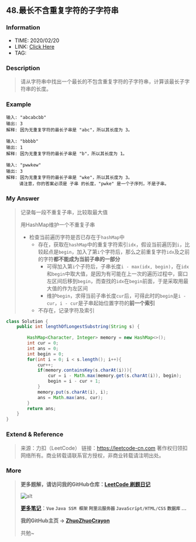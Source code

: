 ## 48.最长不含重复字符的子字符串

### Information

* TIME: 2020/02/20
* LINK: [Click Here](https://leetcode-cn.com/problems/zui-chang-bu-han-zhong-fu-zi-fu-de-zi-zi-fu-chuan-lcof/)
* TAG: 

### Description

> 请从字符串中找出一个最长的不包含重复字符的子字符串，计算该最长子字符串的长度。

### Example

```text
输入: "abcabcbb"
输出: 3 
解释: 因为无重复字符的最长子串是 "abc"，所以其长度为 3。

输入: "bbbbb"
输出: 1
解释: 因为无重复字符的最长子串是 "b"，所以其长度为 1。

输入: "pwwkew"
输出: 3
解释: 因为无重复字符的最长子串是 "wke"，所以其长度为 3。
     请注意，你的答案必须是 子串 的长度，"pwke" 是一个子序列，不是子串。
```

### My Answer

> 记录每一段不重复子串，比较取最大值
>
> 用HashMap维护一个不重复子串
>
> * 检查当前遍历字符是否已存在于`hashMap`中
>   * 存在，获取在`hashMap`中的重复字符索引`idx`，假设当前遍历到`i`，比较起点是`begin`，加入了第`i`个字符后，那么之前重复字符`idx`及之前的字符**都不能成为当前子串的一部分**
>     * 可得加入第`i`个子符后，子串长度`i - max(idx, begin)`，在`idx`和`begin`中取大值，是因为有可能在上一次的遍历过程中，窗口左区间后移到`begin`，而查找的`idx`在`begin`前面，于是采取用最大值的作为左区间
>     * 维护`begin`，求得当前子串长度`cur`后，可得此时的`begin`是`i - cur`，`i - cur`是子串起始位置字符的**前一个索引**
>   * 不存在，记录字符及索引

```java
class Solution {
    public int lengthOfLongestSubstring(String s) {
        
        HashMap<Character, Integer> memory = new HashMap<>();
        int cur = 0;
        int ans = 0;
        int begin = 0;
        for(int i = 0; i < s.length(); i++){
            cur++;
            if(memory.containsKey(s.charAt(i))){
                cur = i - Math.max(memory.get(s.charAt(i)), begin);
                begin = i - cur + 1;
            }
            memory.put(s.charAt(i), i);
            ans = Math.max(ans, cur);
        }
        return ans;
    }
}
```

### Extend & Reference

> 来源：力扣（LeetCode）
> 链接：https://leetcode-cn.com
> 著作权归领扣网络所有。商业转载请联系官方授权，非商业转载请注明出处。

### More

> **更多题解，请访问我的GitHub仓库：[LeetCode 刷题日记](https://github.com/ZhuoZhuoCrayon/my-Nodes/blob/master/Daily/README_2020.md)**
>
> ![alt](https://raw.githubusercontent.com/ZhuoZhuoCrayon/my-Nodes/master/Daily/img/mynode.png)
>
> [**更多笔记**](https://github.com/ZhuoZhuoCrayon/my-Nodes)：**`Vue` `Java SSM 框架` `阿里云服务器` `JavaScript/HTML/CSS`   `数据库` ...**
>
> **我的GitHub主页 -> [ZhuoZhuoCrayon](https://github.com/ZhuoZhuoCrayon)**
>
> 共勉~

